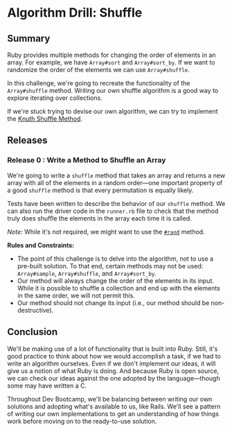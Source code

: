 # Algorithm Drill: Shuffle 
 
## Summary 
Ruby provides multiple methods for changing the order of elements in an array.  For example, we have `Array#sort` and `Array#sort_by`.  If we want to randomize the order of the elements we can use `Array#shuffle`.

In this challenge, we're going to recreate the functionality of the `Array#shuffle` method.  Writing our own shuffle algorithm is a good way to explore iterating over collections.

If we're stuck trying to devise our own algorithm, we can try to implement the [Knuth Shuffle Method](http://en.wikipedia.org/wiki/Fisher%E2%80%93Yates_shuffle).


## Releases
### Release 0 : Write a Method to Shuffle an Array

We're going to write a `shuffle` method that takes an array and returns a new array with all of the elements in a random order—one important property of a good `shuffle` method is that every permutation is equally likely.

Tests have been written to describe the behavior of our `shuffle` method.  We can also run the driver code in the `runner.rb` file to check that the method truly does shuffle the elements in the array each time it is called.

*Note:*  While it's not required, we might want to use the [`#rand`](http://www.ruby-doc.org/core-1.9.3/Kernel.html#method-i-rand) method. 

**Rules and Constraints:**

- The point of this challenge is to delve into the algorithm, not to use a pre-built solution.  To that end, certain methods may not be used: `Array#sample`, `Array#shuffle`, and `Array#sort_by`.
- Our method will always change the order of the elements in its input.  While it is possible to shuffle a collection and end up with the elements in the same order, we will not permit this.
- Our method should not change its input (i.e., our method should be non-destructive).

## Conclusion
We'll be making use of a lot of functionality that is built into Ruby.  Still, it's good practice to think about how we would accomplish a task, if we had to write an algorithm ourselves. Even if we don't implement our ideas, it will give us a notion of what Ruby is doing. And because Ruby is open source, we can check our ideas against the one adopted by the language—though some may have written a C.

Throughout Dev Bootcamp, we'll be balancing between writing our own solutions and adopting what's available to us, like Rails.  We'll see a pattern of writing our own implementations to get an understanding of how things work before moving on to the ready-to-use solution.
